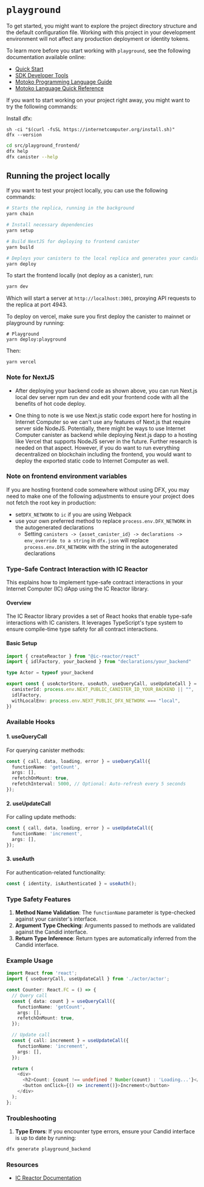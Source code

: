 # `playground`

To get started, you might want to explore the project directory structure and the default configuration file. Working with this project in your development environment will not affect any production deployment or identity tokens.

To learn more before you start working with `playground`, see the following documentation available online:

- [Quick Start](https://internetcomputer.org/docs/current/developer-docs/setup/deploy-locally)
- [SDK Developer Tools](https://internetcomputer.org/docs/current/developer-docs/setup/install)
- [Motoko Programming Language Guide](https://internetcomputer.org/docs/current/motoko/main/motoko)
- [Motoko Language Quick Reference](https://internetcomputer.org/docs/current/motoko/main/language-manual)

If you want to start working on your project right away, you might want to try the following commands:

Install dfx:

```
sh -ci "$(curl -fsSL https://internetcomputer.org/install.sh)"
dfx --version
```

```bash
cd src/playground_frontend/
dfx help
dfx canister --help
```

## Running the project locally

If you want to test your project locally, you can use the following commands:

```bash
# Starts the replica, running in the background
yarn chain

# Install necessary dependencies
yarn setup

# Build NextJS for deploying to frontend canister
yarn build

# Deploys your canisters to the local replica and generates your candid interface
yarn deploy
```

To start the frontend locally (not deploy as a canister), run:

```bash
yarn dev
```

Which will start a server at `http://localhost:3001`, proxying API requests to the replica at port 4943.

To deploy on vercel, make sure you first deploy the canister to mainnet or playground by running:

```
# Playground
yarn deploy:playground
```

Then:
```
yarn vercel
```

### Note for NextJS

- After deploying your backend code as shown above, you can run Next.js local dev server npm run dev and edit your frontend code with all the benefits of hot code deploy.

- One thing to note is we use Next.js static code export here for hosting in Internet Computer so we can't use any features of Next.js that require server side NodeJS. Potentially, there might be ways to use Internet Computer canister as backend while deploying Next.js dapp to a hosting like Vercel that supports NodeJS server in the future. Further research is needed on that aspect. However, if you do want to run everything decentralized on blockchain including the frontend, you would want to deploy the exported static code to Internet Computer as well.



### Note on frontend environment variables

If you are hosting frontend code somewhere without using DFX, you may need to make one of the following adjustments to ensure your project does not fetch the root key in production:

- set`DFX_NETWORK` to `ic` if you are using Webpack
- use your own preferred method to replace `process.env.DFX_NETWORK` in the autogenerated declarations
  - Setting `canisters -> {asset_canister_id} -> declarations -> env_override to a string` in `dfx.json` will replace `process.env.DFX_NETWORK` with the string in the autogenerated declarations

### Type-Safe Contract Interaction with IC Reactor

This explains how to implement type-safe contract interactions in your Internet Computer (IC) dApp using the IC Reactor library.

#### Overview

The IC Reactor library provides a set of React hooks that enable type-safe interactions with IC canisters. It leverages TypeScript's type system to ensure compile-time type safety for all contract interactions.

#### Basic Setup

```typescript
import { createReactor } from "@ic-reactor/react"
import { idlFactory, your_backend } from "declarations/your_backend"

type Actor = typeof your_backend

export const { useActorStore, useAuth, useQueryCall, useUpdateCall } = createReactor<Actor>({
  canisterId: process.env.NEXT_PUBLIC_CANISTER_ID_YOUR_BACKEND || "",
  idlFactory,
  withLocalEnv: process.env.NEXT_PUBLIC_DFX_NETWORK === "local",
})
```

### Available Hooks

#### 1. useQueryCall
For querying canister methods:

```typescript
const { call, data, loading, error } = useQueryCall({
  functionName: 'getCount',
  args: [],
  refetchOnMount: true,
  refetchInterval: 5000, // Optional: Auto-refresh every 5 seconds
});
```

#### 2. useUpdateCall
For calling update methods:

```typescript
const { call, data, loading, error } = useUpdateCall({
  functionName: 'increment',
  args: [],
});
```

#### 3. useAuth
For authentication-related functionality:

```typescript
const { identity, isAuthenticated } = useAuth();
```

### Type Safety Features

1. **Method Name Validation**: The `functionName` parameter is type-checked against your canister's interface.
2. **Argument Type Checking**: Arguments passed to methods are validated against the Candid interface.
3. **Return Type Inference**: Return types are automatically inferred from the Candid interface.

### Example Usage

```typescript
import React from 'react';
import { useQueryCall, useUpdateCall } from './actor/actor';

const Counter: React.FC = () => {
  // Query call
  const { data: count } = useQueryCall({
    functionName: 'getCount',
    args: [],
    refetchOnMount: true,
  });

  // Update call
  const { call: increment } = useUpdateCall({
    functionName: 'increment',
    args: [],
  });

  return (
    <div>
      <h2>Count: {count !== undefined ? Number(count) : 'Loading...'}</h2>
      <button onClick={() => increment()}>Increment</button>
    </div>
  );
};
```

### Troubleshooting

1. **Type Errors**: If you encounter type errors, ensure your Candid interface is up to date by running:
```bash
dfx generate playground_backend
```

### Resources

- [IC Reactor Documentation](https://github.com/B3Pay/ic-reactor)
